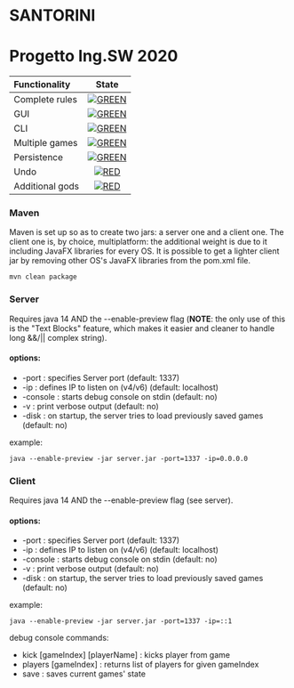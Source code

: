# SANTORINI
# Progetto Ing.SW 2020


| Functionality | State |
|:-----------------------|:------------------------------------:|
| Complete rules | [![GREEN](https://placehold.it/15/44bb44/44bb44)](#) |
| GUI | [![GREEN](https://placehold.it/15/44bb44/44bb44)](#) |
| CLI | [![GREEN](https://placehold.it/15/44bb44/44bb44)](#) |
| Multiple games | [![GREEN](https://placehold.it/15/44bb44/44bb44)](#) |
| Persistence | [![GREEN](https://placehold.it/15/44bb44/44bb44)](#) |
| Undo | [![RED](https://placehold.it/15/f03c15/f03c15)](#) |
| Additional gods | [![RED](https://placehold.it/15/f03c15/f03c15)](#) |


### Maven

Maven is set up so as to create two jars: a server one and a client one. The client one is, by choice, multiplatform:
the additional weight is due to it including JavaFX libraries for every OS. It is possible to get a lighter client jar by removing other OS's JavaFX libraries from the pom.xml file. 

```
mvn clean package
```

### Server
Requires java 14 AND the --enable-preview flag (**NOTE**: the only use of this is the "Text Blocks" feature, which makes it easier and cleaner to handle long &&/|| complex string).

#### options:

* -port : specifies Server port            (default: 1337)
* -ip   : defines IP to listen on (v4/v6)  (default: localhost)
* -console : starts debug console on stdin (default: no)
* -v    : print verbose output  (default: no)
* -disk : on startup, the server tries to load previously saved games (default: no)

example:

```
java --enable-preview -jar server.jar -port=1337 -ip=0.0.0.0
```
### Client

Requires java 14 AND the --enable-preview flag (see server).

#### options:

* -port : specifies Server port            (default: 1337)
* -ip   : defines IP to listen on (v4/v6)  (default: localhost)
* -console : starts debug console on stdin (default: no)
* -v    : print verbose output  (default: no)
* -disk : on startup, the server tries to load previously saved games (default: no)

example: 

```
java --enable-preview -jar server.jar -port=1337 -ip=::1
```

debug console commands:

* kick [gameIndex] [playerName]    : kicks player from game
* players [gameIndex]              : returns list of players for given gameIndex
* save                             : saves current games' state

